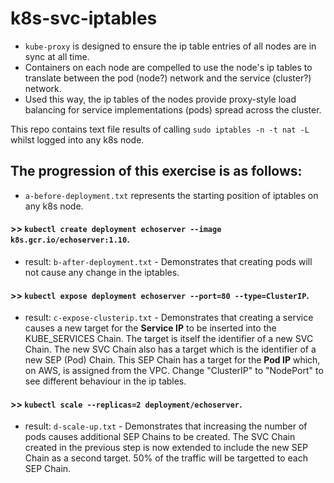 # k8s-svc-iptables

- `kube-proxy` is designed to ensure the ip table entries of all nodes are in sync at all time.
- Containers on each node are compelled to use the node's ip tables to translate between the pod (node?) network and the service (cluster?) network.
- Used this way, the ip tables of the nodes provide proxy-style load balancing for service implementations (pods) spread across the cluster.

This repo contains text file results of calling `sudo iptables -n -t nat -L` whilst logged into any k8s node.

## The progression of this exercise is as follows:
- `a-before-deployment.txt` represents the starting position of iptables on any k8s node.
#### >> `kubectl create deployment echoserver --image k8s.gcr.io/echoserver:1.10`.
- result: `b-after-deployment.txt` - Demonstrates that creating pods will not cause any change in the iptables.
#### >> `kubectl expose deployment echoserver --port=80 --type=ClusterIP`.
- result: `c-expose-clusterip.txt` - Demonstrates that creating a service causes a new target for the **Service IP** to be inserted into the KUBE_SERVICES Chain. The target is itself the identifier of a new SVC Chain. The new SVC Chain also has a target which is the identifier of a new SEP (Pod) Chain. This SEP Chain has a target for the **Pod IP** which, on AWS, is assigned from the VPC. Change "ClusterIP" to "NodePort" to see different behaviour in the ip tables.
#### >> `kubectl scale --replicas=2 deployment/echoserver`.
- result: `d-scale-up.txt` - Demonstrates that increasing the number of pods causes additional SEP Chains to be created. The SVC Chain created in the previous step is now extended to include the new SEP Chain as a second target. 50% of the traffic will be targetted to each SEP Chain.
